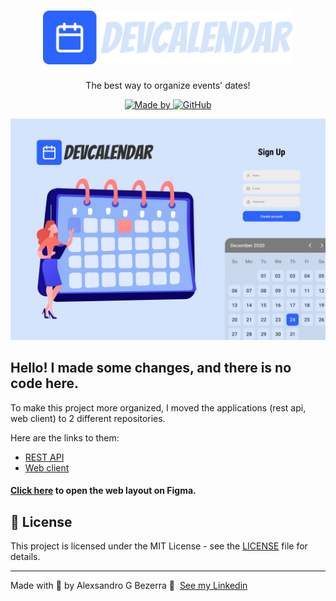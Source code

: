 <h1 align="center">
	<img alt="DevCalendar" src=".github/assets/logo.svg" width="400px" />
</h1>

<p align="center">The best way to organize events' dates!</p>

<p align="center">
  <a href="https://www.linkedin.com/in/alexsandrobezerra/" target="_blank" rel="noopener noreferrer">
    <img alt="Made by" src="https://img.shields.io/badge/made%20by-Alexsandro%20G%20Bezerra-2B63FF">
  </a>

  <a href="https://github.com/AlexsandroBezerra/devcalendar/blob/main/LICENSE">
    <img alt="GitHub" src="https://img.shields.io/github/license/AlexsandroBezerra/devcalendar?color=2B63FF">
  </a>
</p>

<p align="center">
  	<img alt="DevCalendar layout" src=".github/assets/layout.png"  />
</p>

## Hello! I made some changes, and there is no code here.

To make this project more organized, I moved the applications (rest api, web client) to 2 different repositories.

Here are the links to them:

- [REST API](https://github.com/AlexsandroBezerra/devcalendar-server)
- [Web client](https://github.com/AlexsandroBezerra/devcalendar-web)

#### [Click here](https://www.figma.com/file/9y1cBfLLcGCI9PPB3UwHJL/DevCalendar?node-id=33%3A0) to open the web layout on Figma.

## 📝 License

This project is licensed under the MIT License - see the [LICENSE](LICENSE) file for details.

---

Made with :purple_heart: by Alexsandro G Bezerra 👋 &nbsp;[See my Linkedin](https://www.linkedin.com/in/alexsandrobezerra)
